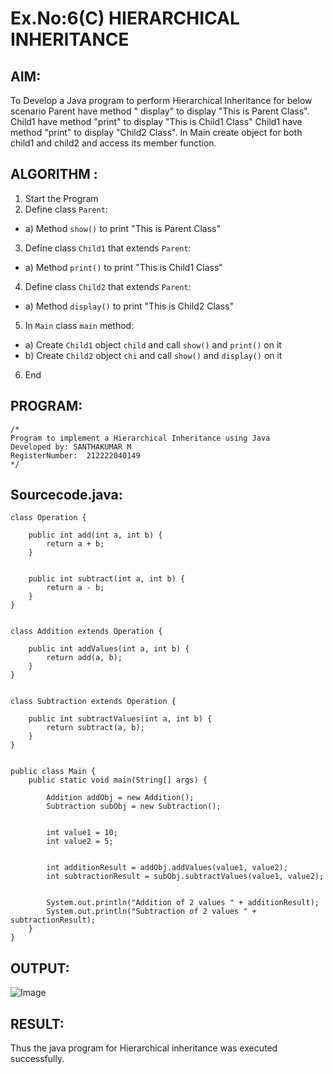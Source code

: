 # Ex.No:6(C)             HIERARCHICAL INHERITANCE 

## AIM:
  To Develop a Java program to perform Hierarchical Inheritance for below scenario Parent have method " display" to display "This is Parent Class". Child1 have method "print" to display "This is Child1 Class" Child1 have method "print" to display "Child2 Class". In Main create object for both child1 and child2 and access its member function.


## ALGORITHM :
1.  Start the Program
2.	Define class `Parent`:
-	a) Method `show()` to print "This is Parent Class"
3.	Define class `Child1` that extends `Parent`:
-	a) Method `print()` to print "This is Child1 Class"
4.	Define class `Child2` that extends `Parent`:
-	a) Method `display()` to print "This is Child2 Class"
5.	In `Main` class `main` method:
-	a) Create `Child1` object `child` and call `show()` and `print()` on it
-	b) Create `Child2` object `chi` and call `show()` and `display()` on it
6.	End




## PROGRAM:
 ```
/*
Program to implement a Hierarchical Inheritance using Java
Developed by: SANTHAKUMAR M
RegisterNumber:  212222040149
*/
```

## Sourcecode.java:

```
class Operation {
   
    public int add(int a, int b) {
        return a + b;
    }

   
    public int subtract(int a, int b) {
        return a - b;
    }
}


class Addition extends Operation {
   
    public int addValues(int a, int b) {
        return add(a, b); 
    }
}


class Subtraction extends Operation {
    
    public int subtractValues(int a, int b) {
        return subtract(a, b); 
    }
}


public class Main {
    public static void main(String[] args) {
        
        Addition addObj = new Addition();
        Subtraction subObj = new Subtraction();

        
        int value1 = 10;
        int value2 = 5;

        
        int additionResult = addObj.addValues(value1, value2);
        int subtractionResult = subObj.subtractValues(value1, value2);

        
        System.out.println("Addition of 2 values " + additionResult);
        System.out.println("Subtraction of 2 values " + subtractionResult);
    }
}
```





## OUTPUT:
![Image](https://github.com/user-attachments/assets/9e817057-7f45-43fc-83da-7820daa06699)


## RESULT:
Thus the java program for Hierarchical inheritance was executed successfully.






